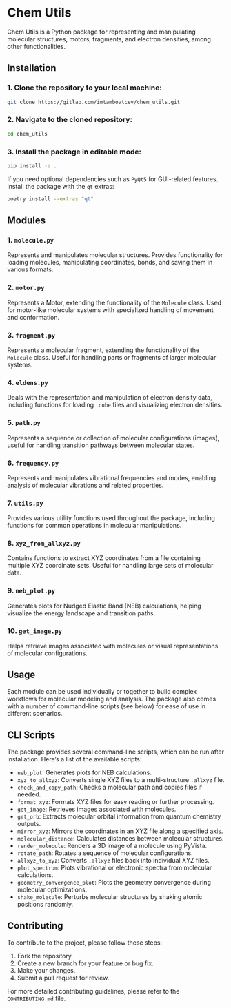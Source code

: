 
# Chem Utils

Chem Utils is a Python package for representing and manipulating molecular structures, motors, fragments, and electron densities, among other functionalities.

## Installation

### 1. Clone the repository to your local machine:
```bash
git clone https://gitlab.com/imtambovtcev/chem_utils.git
```

### 2. Navigate to the cloned repository:
```bash
cd chem_utils
```

### 3. Install the package in editable mode:
```bash
pip install -e .
```

If you need optional dependencies such as `PyQt5` for GUI-related features, install the package with the `qt` extras:

```bash
poetry install --extras "qt"
```

## Modules

### 1. `molecule.py`
Represents and manipulates molecular structures. Provides functionality for loading molecules, manipulating coordinates, bonds, and saving them in various formats.

### 2. `motor.py`
Represents a Motor, extending the functionality of the `Molecule` class. Used for motor-like molecular systems with specialized handling of movement and conformation.

### 3. `fragment.py`
Represents a molecular fragment, extending the functionality of the `Molecule` class. Useful for handling parts or fragments of larger molecular systems.

### 4. `eldens.py`
Deals with the representation and manipulation of electron density data, including functions for loading `.cube` files and visualizing electron densities.

### 5. `path.py`
Represents a sequence or collection of molecular configurations (images), useful for handling transition pathways between molecular states.

### 6. `frequency.py`
Represents and manipulates vibrational frequencies and modes, enabling analysis of molecular vibrations and related properties.

### 7. `utils.py`
Provides various utility functions used throughout the package, including functions for common operations in molecular manipulations.

### 8. `xyz_from_allxyz.py`
Contains functions to extract XYZ coordinates from a file containing multiple XYZ coordinate sets. Useful for handling large sets of molecular data.

### 9. `neb_plot.py`
Generates plots for Nudged Elastic Band (NEB) calculations, helping visualize the energy landscape and transition paths.

### 10. `get_image.py`
Helps retrieve images associated with molecules or visual representations of molecular configurations.

## Usage

Each module can be used individually or together to build complex workflows for molecular modeling and analysis. The package also comes with a number of command-line scripts (see below) for ease of use in different scenarios.

## CLI Scripts

The package provides several command-line scripts, which can be run after installation. Here’s a list of the available scripts:

- `neb_plot`: Generates plots for NEB calculations.
- `xyz_to_allxyz`: Converts single XYZ files to a multi-structure `.allxyz` file.
- `check_and_copy_path`: Checks a molecular path and copies files if needed.
- `format_xyz`: Formats XYZ files for easy reading or further processing.
- `get_image`: Retrieves images associated with molecules.
- `get_orb`: Extracts molecular orbital information from quantum chemistry outputs.
- `mirror_xyz`: Mirrors the coordinates in an XYZ file along a specified axis.
- `molecular_distance`: Calculates distances between molecular structures.
- `render_molecule`: Renders a 3D image of a molecule using PyVista.
- `rotate_path`: Rotates a sequence of molecular configurations.
- `allxyz_to_xyz`: Converts `.allxyz` files back into individual XYZ files.
- `plot_spectrum`: Plots vibrational or electronic spectra from molecular calculations.
- `geometry_convergence_plot`: Plots the geometry convergence during molecular optimizations.
- `shake_molecule`: Perturbs molecular structures by shaking atomic positions randomly.

## Contributing

To contribute to the project, please follow these steps:

1. Fork the repository.
2. Create a new branch for your feature or bug fix.
3. Make your changes.
4. Submit a pull request for review.

For more detailed contributing guidelines, please refer to the `CONTRIBUTING.md` file.